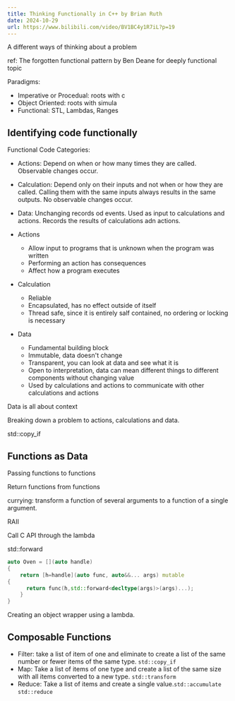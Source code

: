 ```yaml
---
title: Thinking Functionally in C++ by Brian Ruth
date: 2024-10-29
url: https://www.bilibili.com/video/BV1BC4y1R7iL?p=19
---
```


A different ways of thinking about a problem

ref: The forgotten functional pattern by Ben Deane for deeply functional topic

Paradigms:

- Imperative or Procedual: roots with c
- Object Oriented: roots with simula
- Functional: STL, Lambdas, Ranges

## Identifying code functionally

Functional Code Categories:

- Actions: Depend on when or how many times they are called. Observable changes occur.
- Calculation: Depend only on their inputs and not when or how they are called. Calling them with the same inputs always results in the same outputs. No observable changes occur.
- Data: Unchanging records od events. Used as input to calculations and actions. Records the results of calculations adn actions.

- Actions
  - Allow input to programs that is unknown when the program was written
  - Performing an action has consequences
  - Affect how a program executes
- Calculation
  - Reliable
  - Encapsulated, has no effect outside of itself
  - Thread safe, since it is entirely salf contained, no ordering or locking is necessary
- Data
  - Fundamental building block
  - Immutable, data doesn't change
  - Transparent, you can look at data and see what it is
  - Open to interpretation, data can mean different things to different components without changing value
  - Used by calculations and actions to communicate with other calculations and actions

Data is all about context

Breaking down a problem to actions, calculations and data.

std::copy_if

## Functions as Data

Passing functions to functions

Return functions from functions

currying: transform a function of several arguments to a function of a single argument.

RAII

Call C API through the lambda

std::forward

```cpp
auto Oven = [](auto handle)
{
    return [h=handle](auto func, auto&&... args) mutable
{
      return func(h,std::forward<decltype(args)>(args)...);
    }
}
```

Creating an object wrapper using a lambda.

## Composable Functions

- Filter: take a list of item of one and eliminate to create a list of the same number or fewer items of the same type. `std::copy_if`
- Map: Take a list of items of one type and create a list of the same size with all items converted to a new type. `std::transform`
- Reduce: Take a list of items and create a single value.`std::accumulate` `std::reduce`
